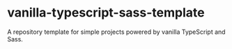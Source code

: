 # vanilla-typescript-sass-template
A repository template for simple projects powered by vanilla TypeScript and Sass.
